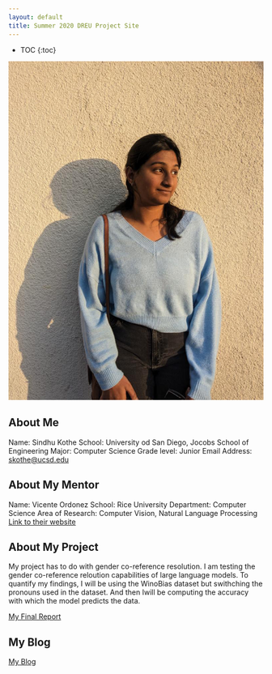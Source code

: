 ```yaml
---
layout: default
title: Summer 2020 DREU Project Site
---
```


* TOC
{:toc}

![picture of me](images/me.JPG)

## About Me

Name: Sindhu Kothe
School: University od San Diego, Jocobs School of Engineering
Major: Computer Science
Grade level: Junior
Email Address: skothe@ucsd.edu

## About My Mentor

Name: Vicente Ordonez
School: Rice University 
Department: Computer Science 
Area of Research: Computer Vision, Natural Language Processing
[Link to their website](https://vislang.ai/)

## About My Project

My project has to do with gender co-reference resolution. I am testing the gender co-reference reloution capabilities of large language models. To quantify my findings, I will be using the WinoBias dataset but swithching the pronouns used in the dataset. And then Iwill be computing the accuracy with which the model predicts the data. 

[My Final Report](files/ACL_SRW_short_Sindhu%20(1).pdf)

## My Blog

[My Blog]([blog.html](https://sindhu-kothe.github.io/dreuprojecttemplate/blog/)https://sindhu-kothe.github.io/dreuprojecttemplate/blog/)
